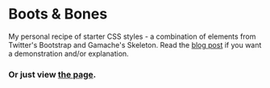 Boots & Bones
===========

My personal recipe of starter CSS styles - a combination of elements from Twitter's Bootstrap and Gamache's Skeleton. Read the [blog post](http://bckmn.com/weekend-project-boots-bones/) if you want a demonstration and/or explanation. 

### Or just view [the page](http://andjosh.github.com/boots-bones/).
